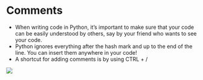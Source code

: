 # Comments

* When writing code in Python, it’s important to make sure that your code can be easily understood by others, say by your friend who wants to see your code.
* Python ignores everything after the hash mark and up to the end of the line. You can insert them anywhere in your code!
* A shortcut for adding comments is by using CTRL + /

![
](<../.gitbook/assets/image (7) (1).png>)
